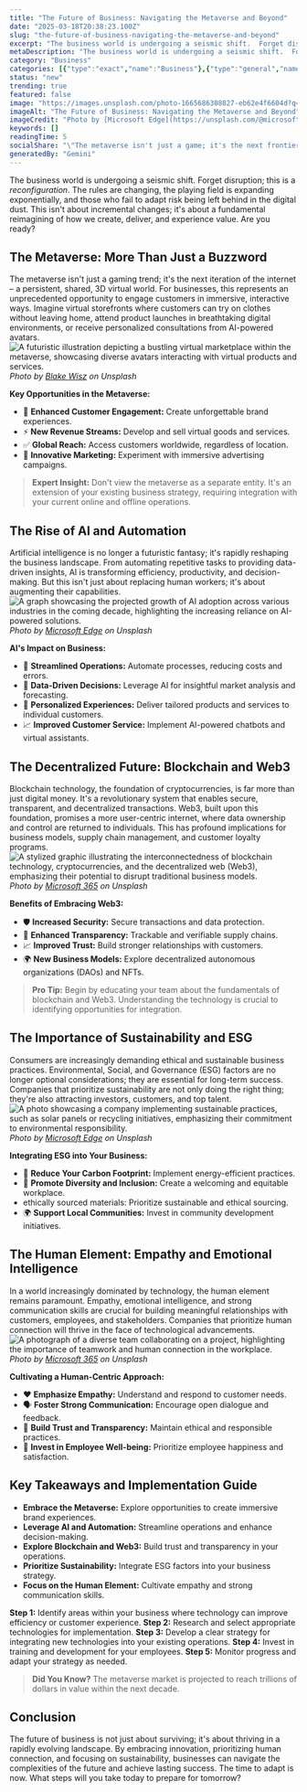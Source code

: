 ```yaml
---
title: "The Future of Business: Navigating the Metaverse and Beyond"
date: "2025-03-18T20:38:23.100Z"
slug: "the-future-of-business-navigating-the-metaverse-and-beyond"
excerpt: "The business world is undergoing a seismic shift.  Forget disruption; this is a reconfiguration.  The rules are changing, the playing field is expanding exponentially, and those who fail to adapt risk being left behind in the digital dust.  This isn't about incremental changes; it's about a fundamental reimagining of how we create, deliver, and experience value.  Are you ready?"
metaDescription: "The business world is undergoing a seismic shift.  Forget disruption; this is a reconfiguration.  The rules are changing, the playing field is expanding ex..."
category: "Business"
categories: [{"type":"exact","name":"Business"},{"type":"general","name":"Finance"},{"type":"medium","name":"Investment Banking"},{"type":"specific","name":"Mergers Acquisitions"},{"type":"niche","name":"Leveraged Buyouts"}]
status: "new"
trending: true
featured: false
image: "https://images.unsplash.com/photo-1665686308827-eb62e4f6604d?q=85&w=1200&fit=max&fm=webp&auto=compress"
imageAlt: "The Future of Business: Navigating the Metaverse and Beyond"
imageCredit: "Photo by [Microsoft Edge](https://unsplash.com/@microsoftedge) on Unsplash"
keywords: []
readingTime: 5
socialShare: "\"The metaverse isn't just a game; it's the next frontier for business.  Are you ready to build your brand in a 3D world?\""
generatedBy: "Gemini"
---
```




The business world is undergoing a seismic shift.  Forget disruption; this is a *reconfiguration*.  The rules are changing, the playing field is expanding exponentially, and those who fail to adapt risk being left behind in the digital dust.  This isn't about incremental changes; it's about a fundamental reimagining of how we create, deliver, and experience value.  Are you ready?

## The Metaverse: More Than Just a Buzzword

The metaverse isn't just a gaming trend; it's the next iteration of the internet – a persistent, shared, 3D virtual world.  For businesses, this represents an unprecedented opportunity to engage customers in immersive, interactive ways.  Imagine virtual storefronts where customers can try on clothes without leaving home, attend product launches in breathtaking digital environments, or receive personalized consultations from AI-powered avatars. ![A futuristic illustration depicting a bustling virtual marketplace within the metaverse, showcasing diverse avatars interacting with virtual products and services.](https://images.unsplash.com/photo-1556740772-1a741367b93e?q=85&w=1200&fit=max&fm=webp&auto=compress)
*Photo by [Blake Wisz](https://unsplash.com/@blakewisz) on Unsplash*

**Key Opportunities in the Metaverse:**

* 🔑 **Enhanced Customer Engagement:** Create unforgettable brand experiences.
* ⚡ **New Revenue Streams:** Develop and sell virtual goods and services.
* ✅ **Global Reach:**  Access customers worldwide, regardless of location.
* 🚀 **Innovative Marketing:**  Experiment with immersive advertising campaigns.

> **Expert Insight:**  Don't view the metaverse as a separate entity. It's an extension of your existing business strategy, requiring integration with your current online and offline operations.

## The Rise of AI and Automation

Artificial intelligence is no longer a futuristic fantasy; it's rapidly reshaping the business landscape.  From automating repetitive tasks to providing data-driven insights, AI is transforming efficiency, productivity, and decision-making.  But this isn't just about replacing human workers; it's about augmenting their capabilities. ![A graph showcasing the projected growth of AI adoption across various industries in the coming decade, highlighting the increasing reliance on AI-powered solutions.](https://images.unsplash.com/photo-1665686310934-8fab52b3821b?q=85&w=1200&fit=max&fm=webp&auto=compress)
*Photo by [Microsoft Edge](https://unsplash.com/@microsoftedge) on Unsplash*

**AI's Impact on Business:**

* 🤖 **Streamlined Operations:** Automate processes, reducing costs and errors.
* 🧠 **Data-Driven Decisions:** Leverage AI for insightful market analysis and forecasting.
* 🤝 **Personalized Experiences:** Deliver tailored products and services to individual customers.
* 📈 **Improved Customer Service:** Implement AI-powered chatbots and virtual assistants.

## The Decentralized Future: Blockchain and Web3

Blockchain technology, the foundation of cryptocurrencies, is far more than just digital money.  It's a revolutionary system that enables secure, transparent, and decentralized transactions.  Web3, built upon this foundation, promises a more user-centric internet, where data ownership and control are returned to individuals.  This has profound implications for business models, supply chain management, and customer loyalty programs. ![A stylized graphic illustrating the interconnectedness of blockchain technology, cryptocurrencies, and the decentralized web (Web3), emphasizing their potential to disrupt traditional business models.](https://images.unsplash.com/photo-1664575599618-8f6bd76fc670?q=85&w=1200&fit=max&fm=webp&auto=compress)
*Photo by [Microsoft 365](https://unsplash.com/@microsoft365) on Unsplash*

**Benefits of Embracing Web3:**

* 🛡️ **Increased Security:** Secure transactions and data protection.
* 🤝 **Enhanced Transparency:** Trackable and verifiable supply chains.
* 📈 **Improved Trust:** Build stronger relationships with customers.
* 🌍 **New Business Models:** Explore decentralized autonomous organizations (DAOs) and NFTs.

> **Pro Tip:** Begin by educating your team about the fundamentals of blockchain and Web3.  Understanding the technology is crucial to identifying opportunities for integration.

## The Importance of Sustainability and ESG

Consumers are increasingly demanding ethical and sustainable business practices.  Environmental, Social, and Governance (ESG) factors are no longer optional considerations; they are essential for long-term success.  Companies that prioritize sustainability are not only doing the right thing; they're also attracting investors, customers, and top talent. ![A photo showcasing a company implementing sustainable practices, such as solar panels or recycling initiatives, emphasizing their commitment to environmental responsibility.](https://images.unsplash.com/photo-1665686308827-eb62e4f6604d?q=85&w=1200&fit=max&fm=webp&auto=compress)
*Photo by [Microsoft Edge](https://unsplash.com/@microsoftedge) on Unsplash*

**Integrating ESG into Your Business:**

* 🌱 **Reduce Your Carbon Footprint:** Implement energy-efficient practices.
* 🤝 **Promote Diversity and Inclusion:** Create a welcoming and equitable workplace.
*  ethically sourced materials:  Prioritize sustainable and ethical sourcing.
* 🌍 **Support Local Communities:** Invest in community development initiatives.

## The Human Element:  Empathy and Emotional Intelligence

In a world increasingly dominated by technology, the human element remains paramount.  Empathy, emotional intelligence, and strong communication skills are crucial for building meaningful relationships with customers, employees, and stakeholders.  Companies that prioritize human connection will thrive in the face of technological advancements. ![A photograph of a diverse team collaborating on a project, highlighting the importance of teamwork and human connection in the workplace.](https://images.unsplash.com/photo-1664575599730-0814817939de?q=85&w=1200&fit=max&fm=webp&auto=compress)
*Photo by [Microsoft 365](https://unsplash.com/@microsoft365) on Unsplash*

**Cultivating a Human-Centric Approach:**

* ❤️ **Emphasize Empathy:**  Understand and respond to customer needs.
* 🗣️ **Foster Strong Communication:**  Encourage open dialogue and feedback.
* 🤝 **Build Trust and Transparency:**  Maintain ethical and responsible practices.
* 🧠 **Invest in Employee Well-being:**  Prioritize employee happiness and satisfaction.

## Key Takeaways and Implementation Guide

* **Embrace the Metaverse:** Explore opportunities to create immersive brand experiences.
* **Leverage AI and Automation:** Streamline operations and enhance decision-making.
* **Explore Blockchain and Web3:**  Build trust and transparency in your operations.
* **Prioritize Sustainability:**  Integrate ESG factors into your business strategy.
* **Focus on the Human Element:**  Cultivate empathy and strong communication skills.

**Step 1:** Identify areas within your business where technology can improve efficiency or customer experience.
**Step 2:**  Research and select appropriate technologies for implementation.
**Step 3:**  Develop a clear strategy for integrating new technologies into your existing operations.
**Step 4:**  Invest in training and development for your employees.
**Step 5:**  Monitor progress and adapt your strategy as needed.

> **Did You Know?**  The metaverse market is projected to reach trillions of dollars in value within the next decade.

## Conclusion

The future of business is not just about surviving; it's about thriving in a rapidly evolving landscape. By embracing innovation, prioritizing human connection, and focusing on sustainability, businesses can navigate the complexities of the future and achieve lasting success. The time to adapt is now.  What steps will you take today to prepare for tomorrow?



<div class="reading-progress-container">
  <div id="reading-progress" class="reading-progress"></div>
</div>
